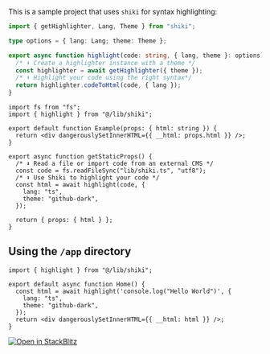 This is a sample project that uses `shiki` for syntax highlighting:

```ts
import { getHighlighter, Lang, Theme } from "shiki";

type options = { lang: Lang; theme: Theme };

export async function highlight(code: string, { lang, theme }: options) {
  /* ⬇️ Create a highlighter instance with a theme */
  const highlighter = await getHighlighter({ theme });
  /* ⬇️ Highlight your code using the right syntax*/
  return highlighter.codeToHtml(code, { lang });
}
```

```tsx
import fs from "fs";
import { highlight } from "@/lib/shiki";

export default function Example(props: { html: string }) {
  return <div dangerouslySetInnerHTML={{ __html: props.html }} />;
}

export async function getStaticProps() {
  /* ⬇️ Read a file or import code from an external CMS */
  const code = fs.readFileSync("lib/shiki.ts", "utf8");
  /* ⬇️ Use Shiki to highlight your code */
  const html = await highlight(code, {
    lang: "ts",
    theme: "github-dark",
  });

  return { props: { html } };
}
```

## Using the `/app` directory

```tsx
import { highlight } from "@/lib/shiki";

export default async function Home() {
  const html = await highlight('console.log("Hello World")', {
    lang: "ts",
    theme: "github-dark",
  });
  return <div dangerouslySetInnerHTML={{ __html: html }} />;
}
```

[![Open in StackBlitz](https://developer.stackblitz.com/img/open_in_stackblitz.svg)](https://stackblitz.com/github/ekqt/mini-highlighter?file=pages/index.tsx)
